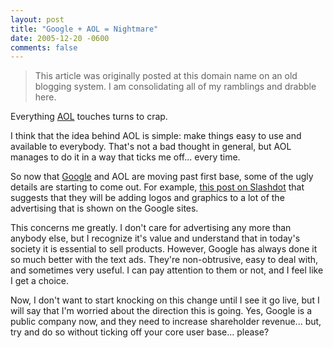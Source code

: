 ```yaml
---
layout: post
title: "Google + AOL = Nightmare"
date: 2005-12-20 -0600
comments: false
---
```


> This article was originally posted at this domain name on an old blogging system.  I am consolidating all of my ramblings and drabble here.

Everything [AOL][1] touches turns to crap.

I think that the idea behind AOL is simple: make things easy to use and available to everybody.  That's not a bad thought in general, but AOL manages to do it in a way that ticks me off... every time.

So now that [Google][2] and AOL are moving past first base, some of the ugly details are starting to come out.  For example, [this post on Slashdot][3] that suggests that they will be adding logos and graphics to a lot of the advertising that is shown on the Google sites.

This concerns me greatly.  I don't care for advertising any more than anybody else, but I recognize it's value and understand that in today's society it is essential to sell products.  However, Google has always done it so much better with the text ads.  They're non-obtrusive, easy to deal with, and sometimes very useful.  I can pay attention to them or not, and I feel like I get a choice.

Now, I don't want to start knocking on this change until I see it go live, but I will say that I'm worried about the direction this is going.  Yes, Google is a public company now, and they need to increase shareholder revenue... but, try and do so without ticking off your core user base... please?

[1]: http://www.aol.com/
[2]: http://www.google.com/
[3]: http://slashdot.org/articles/05/12/20/1431211.shtml